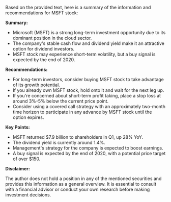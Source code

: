 Based on the provided text, here is a summary of the information and recommendations for MSFT stock:

**Summary:**

* Microsoft (MSFT) is a strong long-term investment opportunity due to its dominant position in the cloud sector.
* The company's stable cash flow and dividend yield make it an attractive option for dividend investors.
* MSFT stock may experience short-term volatility, but a buy signal is expected by the end of 2020.

**Recommendations:**

* For long-term investors, consider buying MSFT stock to take advantage of its growth potential.
* If you already own MSFT stock, hold onto it and wait for the next leg up.
* If you're concerned about short-term profit taking, place a stop loss at around 3%-5% below the current price point.
* Consider using a covered call strategy with an approximately two-month time horizon to participate in any advance by MSFT stock until the option expires.

**Key Points:**

* MSFT returned $7.9 billion to shareholders in Q1, up 28% YoY.
* The dividend yield is currently around 1.4%.
* Management's strategy for the company is expected to boost earnings.
* A buy signal is expected by the end of 2020, with a potential price target of over $150.

**Disclaimer:**

The author does not hold a position in any of the mentioned securities and provides this information as a general overview. It is essential to consult with a financial advisor or conduct your own research before making investment decisions.